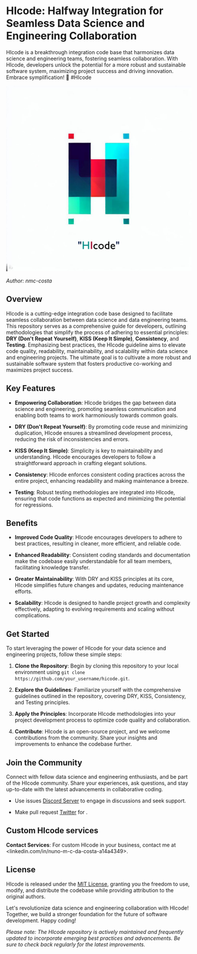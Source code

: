 # HIcode: Halfway Integration for Seamless Data Science and Engineering Collaboration
HIcode is a breakthrough integration code base that harmonizes data science and engineering teams, fostering seamless collaboration. With HIcode, developers unlock the potential for a more robust and sustainable software system, maximizing project success and driving innovation. Embrace symplification! 🚀 #HIcode

[![HIcode Logo](https://github.com/nmc-costa/HIcode/blob/main/docs/logo_1.png)](https://github.com/nmc-costa/HIcode)

*Author: nmc-costa*

## Overview

HIcode is a cutting-edge integration code base designed to facilitate seamless collaboration between data science and data engineering teams. This repository serves as a comprehensive guide for developers, outlining methodologies that simplify the process of adhering to essential principles: **DRY (Don't Repeat Yourself)**, **KISS (Keep It Simple)**, **Consistency**, and **Testing**. Emphasizing best practices, the HIcode guideline aims to elevate code quality, readability, maintainability, and scalability within data science and engineering projects. The ultimate goal is to cultivate a more robust and sustainable software system that fosters productive co-working and maximizes project success.

## Key Features

- **Empowering Collaboration**: HIcode bridges the gap between data science and engineering, promoting seamless communication and enabling both teams to work harmoniously towards common goals.

- **DRY (Don't Repeat Yourself)**: By promoting code reuse and minimizing duplication, HIcode ensures a streamlined development process, reducing the risk of inconsistencies and errors.

- **KISS (Keep It Simple)**: Simplicity is key to maintainability and understanding. HIcode encourages developers to follow a straightforward approach in crafting elegant solutions.

- **Consistency**: HIcode enforces consistent coding practices across the entire project, enhancing readability and making maintenance a breeze.

- **Testing**: Robust testing methodologies are integrated into HIcode, ensuring that code functions as expected and minimizing the potential for regressions.

## Benefits

- **Improved Code Quality**: HIcode encourages developers to adhere to best practices, resulting in cleaner, more efficient, and reliable code.

- **Enhanced Readability**: Consistent coding standards and documentation make the codebase easily understandable for all team members, facilitating knowledge transfer.

- **Greater Maintainability**: With DRY and KISS principles at its core, HIcode simplifies future changes and updates, reducing maintenance efforts.

- **Scalability**: HIcode is designed to handle project growth and complexity effectively, adapting to evolving requirements and scaling without complications.

## Get Started

To start leveraging the power of HIcode for your data science and engineering projects, follow these simple steps:

1. **Clone the Repository**: Begin by cloning this repository to your local environment using `git clone https://github.com/your_username/hicode.git`.

2. **Explore the Guidelines**: Familiarize yourself with the comprehensive guidelines outlined in the repository, covering DRY, KISS, Consistency, and Testing principles.

3. **Apply the Principles**: Incorporate HIcode methodologies into your project development process to optimize code quality and collaboration.

4. **Contribute**: HIcode is an open-source project, and we welcome contributions from the community. Share your insights and improvements to enhance the codebase further.


## Join the Community

Connect with fellow data science and engineering enthusiasts, and be part of the HIcode community. Share your experiences, ask questions, and stay up-to-date with the latest advancements in collaborative coding.

- Use issues [Discord Server](https://discord.gg/hicode) to engage in discussions and seek support.

- Make pull request [Twitter](https://twitter.com/hicode) for .


## Custom HIcode services

**Contact Services**: For custom HIcode in your business, contact me at <linkedin.com/in/nuno-m-c-da-costa-a14a4349>.

## License

HIcode is released under the [MIT License](https://opensource.org/licenses/MIT), granting you the freedom to use, modify, and distribute the codebase while providing attribution to the original authors.

Let's revolutionize data science and engineering collaboration with HIcode! Together, we build a stronger foundation for the future of software development. Happy coding!

*Please note: The HIcode repository is actively maintained and frequently updated to incorporate emerging best practices and advancements. Be sure to check back regularly for the latest improvements.*
